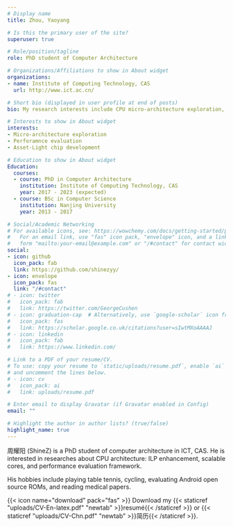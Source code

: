 ```yaml
---
# Display name
title: Zhou, Yaoyang

# Is this the primary user of the site?
superuser: true

# Role/position/tagline
role: PhD student of Computer Architecture

# Organizations/Affiliations to show in About widget
organizations:
- name: Institute of Computing Technology, CAS
  url: http://www.ict.ac.cn/

# Short bio (displayed in user profile at end of posts)
bio: My research interests include CPU micro-architecture exploration, performance modeling, and performance evaluation.

# Interests to show in About widget
interests:
- Micro-architecture exploration
- Perforamnce evaluation
- Asset-Light chip development

# Education to show in About widget
Education:
  courses:
  - course: PhD in Computer Architecture
    institution: Institute of Computing Technology, CAS
    year: 2017 - 2023 (expected)
  - course: BSc in Computer Science
    institution: Nanjing University
    year: 2013 - 2017

# Social/Academic Networking
# For available icons, see: https://wowchemy.com/docs/getting-started/page-builder/#icons
#   For an email link, use "fas" icon pack, "envelope" icon, and a link in the
#   form "mailto:your-email@example.com" or "/#contact" for contact widget.
social:
- icon: github
  icon_pack: fab
  link: https://github.com/shinezyy/
- icon: envelope
  icon_pack: fas
  link: "/#contact"
# - icon: twitter
#   icon_pack: fab
#   link: https://twitter.com/GeorgeCushen
# - icon: graduation-cap  # Alternatively, use `google-scholar` icon from `ai` icon pack
#   icon_pack: fas
#   link: https://scholar.google.co.uk/citations?user=sIwtMXoAAAAJ
# - icon: linkedin
#   icon_pack: fab
#   link: https://www.linkedin.com/

# Link to a PDF of your resume/CV.
# To use: copy your resume to `static/uploads/resume.pdf`, enable `ai` icons in `params.toml`, 
# and uncomment the lines below.
# - icon: cv
#   icon_pack: ai
#   link: uploads/resume.pdf

# Enter email to display Gravatar (if Gravatar enabled in Config)
email: ""

# Highlight the author in author lists? (true/false)
highlight_name: true
---
```


周耀阳 (ShineZ) is a PhD student of computer architecture in ICT, CAS.
He is interested in researches about CPU architecture: ILP enhancement, scalable cores, and performance evaluation framework.

His hobbies include playing table tennis, cycling, evaluating Android open source ROMs, and reading medical papers.

{{< icon name="download" pack="fas" >}} Download my {{< staticref "uploads/CV-En-latex.pdf" "newtab" >}}resumé{{< /staticref >}} or {{< staticref "uploads/CV-Chn.pdf" "newtab" >}}简历{{< /staticref >}}.

